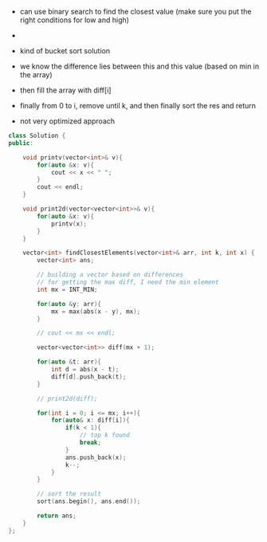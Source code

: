 - can use binary search to find the closest value (make sure you put the right conditions for low and high) 
- 



- kind of bucket sort solution
- we know the difference lies between this and this value (based on min in the array)
- then fill the array with diff[i]
- finally from 0 to i, remove until k, and then finally sort the res and return
- not very optimized approach

```c++
class Solution {
public:

    void printv(vector<int>& v){
        for(auto &x: v){
            cout << x << " ";
        }
        cout << endl;
    }

    void print2d(vector<vector<int>>& v){
        for(auto &x: v){
            printv(x);
        }
    }

    vector<int> findClosestElements(vector<int>& arr, int k, int x) {
        vector<int> ans;

        // building a vector based on differences
        // for getting the max diff, I need the min element
        int mx = INT_MIN;

        for(auto &y: arr){
            mx = max(abs(x - y), mx);
        }

        // cout << mx << endl;

        vector<vector<int>> diff(mx + 1);

        for(auto &t: arr){
            int d = abs(x - t);
            diff[d].push_back(t);
        }

        // print2d(diff);

        for(int i = 0; i <= mx; i++){
            for(auto& x: diff[i]){
                if(k < 1){
                    // top k found
                    break;
                }
                ans.push_back(x);
                k--;
            }
        }

        // sort the result
        sort(ans.begin(), ans.end());

        return ans;   
    }
};
```
